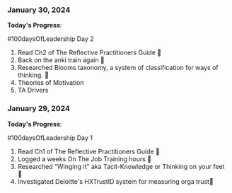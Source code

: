 ### January 30, 2024

**Today's Progress**:

#100daysOfLeadership Day 2

1. Read Ch2 of The Reflective Practitioners Guide 📖
2. Back on the anki train again 🚋
3. Researched Blooms taxonomy, a system of classification for ways of thinking. 🤔
4. Theories of Motivation
5. TA Drivers

### January 29, 2024

**Today's Progress**:

#100daysOfLeadership Day 1

1. Read Ch1 of The Reflective Practitioners Guide 📖
2. Logged a weeks On The Job Training hours 📝
3. Researched "Winging it" aka Tacit-Knowledge or Thinking on your feet 🪽
4. Investigated Deloitte's HXTrustID system for measuring orga trust🤝
